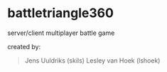 battletriangle360
=================

server/client multiplayer battle game

created by:
> Jens Uuldriks (skils) 
> Lesley van Hoek (lshoek)
